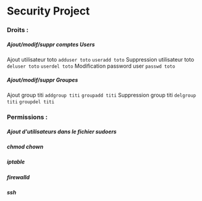 #      Security Project        #

### Droits :

##### Ajout/modif/suppr comptes Users

Ajout utilisateur toto
`adduser toto`
`useradd toto`
Suppression utilisateur toto 
`deluser toto`
`userdel toto`
Modification password user 
`passwd toto`

##### Ajout/modif/suppr Groupes

Ajout group titi
`addgroup titi`
`groupadd titi`
Suppression group titi
`delgroup titi`
`groupdel titi`


### Permissions : 
##### Ajout d'utilisateurs dans le fichier sudoers 
##### chmod chown
##### iptable 
##### firewalld
##### ssh 
